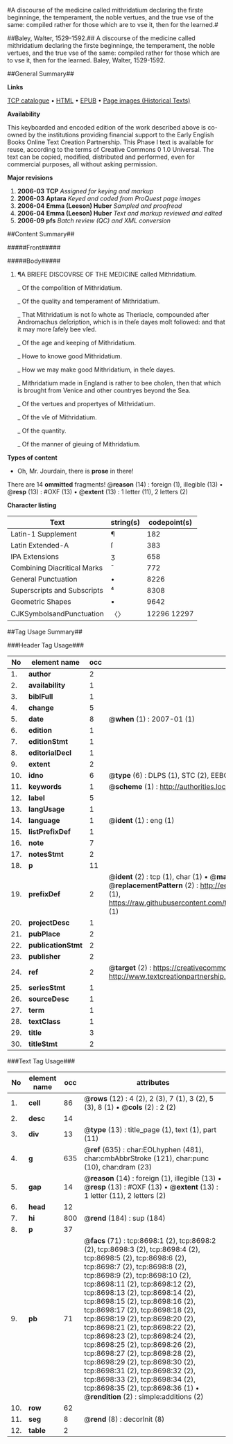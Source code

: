 #A discourse of the medicine called mithridatium declaring the firste beginninge, the temperament, the noble vertues, and the true vse of the same: compiled rather for those which are to vse it, then for the learned.#

##Baley, Walter, 1529-1592.##
A discourse of the medicine called mithridatium declaring the firste beginninge, the temperament, the noble vertues, and the true vse of the same: compiled rather for those which are to vse it, then for the learned.
Baley, Walter, 1529-1592.

##General Summary##

**Links**

[TCP catalogue](http://www.ota.ox.ac.uk/tcp/)  • 
[HTML](http://tei.it.ox.ac.uk/tcp/Texts-HTML/free/A20/A20501.html)  • 
[EPUB](http://tei.it.ox.ac.uk/tcp/Texts-EPUB/free/A20/A20501.epub) • 
[Page images (Historical Texts)](https://data.historicaltexts.jisc.ac.uk/view?pubId=eebo-99843932e&pageId=eebo-99843932e-8698-1)

**Availability**

This keyboarded and encoded edition of the
	       work described above is co-owned by the institutions
	       providing financial support to the Early English Books
	       Online Text Creation Partnership. This Phase I text is
	       available for reuse, according to the terms of Creative
	       Commons 0 1.0 Universal. The text can be copied,
	       modified, distributed and performed, even for
	       commercial purposes, all without asking permission.

**Major revisions**

1. __2006-03__ __TCP__ *Assigned for keying and markup*
1. __2006-03__ __Aptara__ *Keyed and coded from ProQuest page images*
1. __2006-04__ __Emma (Leeson) Huber__ *Sampled and proofread*
1. __2006-04__ __Emma (Leeson) Huber__ *Text and markup reviewed and edited*
1. __2006-09__ __pfs__ *Batch review (QC) and XML conversion*

##Content Summary##

#####Front#####

#####Body#####

1. ¶A BRIEFE DISCOVRSE
OF THE MEDICINE
called Mithridatium.

    _ Of the compoſition of Mithridatium.

    _ Of the quality and temperament
of Mithridatium.

    _ That Mithridatium is not ſo whote as Theriacle,
compounded after Andromachus deſcription,
which is in theſe dayes moſt
followed: and that it may more
ſafely bee vſed.

    _ Of the age and keeping of
Mithridatium.

    _ Howe to knowe good Mithridatium.

    _ How we may make good Mithridatium,
in theſe dayes.

    _ Mithridatium made in England is rather
to bee choſen, then that which is
brought from Venice and other
countryes beyond the
Sea.

    _ Of the vertues and propertyes of
Mithridatium.

    _ Of the vſe of Mithridatium.

    _ Of the quantity.

    _ Of the manner of gieuing of
Mithridatium.

**Types of content**

  * Oh, Mr. Jourdain, there is **prose** in there!

There are 14 **ommitted** fragments! 
 @__reason__ (14) : foreign (1), illegible (13)  •  @__resp__ (13) : #OXF (13)  •  @__extent__ (13) : 1 letter (11), 2 letters (2)

**Character listing**


|Text|string(s)|codepoint(s)|
|---|---|---|
|Latin-1 Supplement|¶|182|
|Latin Extended-A|ſ|383|
|IPA  Extensions|ʒ|658|
|Combining             Diacritical Marks|̄|772|
|General Punctuation|•|8226|
|Superscripts             and Subscripts|⁴|8308|
|Geometric Shapes|▪|9642|
|CJKSymbolsandPunctuation|〈〉|12296 12297|

##Tag Usage Summary##

###Header Tag Usage###

|No|element name|occ|attributes|
|---|---|---|---|
|1.|__author__|2||
|2.|__availability__|1||
|3.|__biblFull__|1||
|4.|__change__|5||
|5.|__date__|8| @__when__ (1) : 2007-01 (1)|
|6.|__edition__|1||
|7.|__editionStmt__|1||
|8.|__editorialDecl__|1||
|9.|__extent__|2||
|10.|__idno__|6| @__type__ (6) : DLPS (1), STC (2), EEBO-CITATION (1), PROQUEST (1), VID (1)|
|11.|__keywords__|1| @__scheme__ (1) : http://authorities.loc.gov/ (1)|
|12.|__label__|5||
|13.|__langUsage__|1||
|14.|__language__|1| @__ident__ (1) : eng (1)|
|15.|__listPrefixDef__|1||
|16.|__note__|7||
|17.|__notesStmt__|2||
|18.|__p__|11||
|19.|__prefixDef__|2| @__ident__ (2) : tcp (1), char (1)  •  @__matchPattern__ (2) : ([0-9\-]+):([0-9IVX]+) (1), (.+) (1)  •  @__replacementPattern__ (2) : http://eebo.chadwyck.com/downloadtiff?vid=$1&page=$2 (1), https://raw.githubusercontent.com/textcreationpartnership/Texts/master/tcpchars.xml#$1 (1)|
|20.|__projectDesc__|1||
|21.|__pubPlace__|2||
|22.|__publicationStmt__|2||
|23.|__publisher__|2||
|24.|__ref__|2| @__target__ (2) : https://creativecommons.org/publicdomain/zero/1.0/ (1), http://www.textcreationpartnership.org/docs/. (1)|
|25.|__seriesStmt__|1||
|26.|__sourceDesc__|1||
|27.|__term__|1||
|28.|__textClass__|1||
|29.|__title__|3||
|30.|__titleStmt__|2||


###Text Tag Usage###

|No|element name|occ|attributes|
|---|---|---|---|
|1.|__cell__|86| @__rows__ (12) : 4 (2), 2 (3), 7 (1), 3 (2), 5 (3), 8 (1)  •  @__cols__ (2) : 2 (2)|
|2.|__desc__|14||
|3.|__div__|13| @__type__ (13) : title_page (1), text (1), part (11)|
|4.|__g__|635| @__ref__ (635) : char:EOLhyphen (481), char:cmbAbbrStroke (121), char:punc (10), char:dram (23)|
|5.|__gap__|14| @__reason__ (14) : foreign (1), illegible (13)  •  @__resp__ (13) : #OXF (13)  •  @__extent__ (13) : 1 letter (11), 2 letters (2)|
|6.|__head__|12||
|7.|__hi__|800| @__rend__ (184) : sup (184)|
|8.|__p__|37||
|9.|__pb__|71| @__facs__ (71) : tcp:8698:1 (2), tcp:8698:2 (2), tcp:8698:3 (2), tcp:8698:4 (2), tcp:8698:5 (2), tcp:8698:6 (2), tcp:8698:7 (2), tcp:8698:8 (2), tcp:8698:9 (2), tcp:8698:10 (2), tcp:8698:11 (2), tcp:8698:12 (2), tcp:8698:13 (2), tcp:8698:14 (2), tcp:8698:15 (2), tcp:8698:16 (2), tcp:8698:17 (2), tcp:8698:18 (2), tcp:8698:19 (2), tcp:8698:20 (2), tcp:8698:21 (2), tcp:8698:22 (2), tcp:8698:23 (2), tcp:8698:24 (2), tcp:8698:25 (2), tcp:8698:26 (2), tcp:8698:27 (2), tcp:8698:28 (2), tcp:8698:29 (2), tcp:8698:30 (2), tcp:8698:31 (2), tcp:8698:32 (2), tcp:8698:33 (2), tcp:8698:34 (2), tcp:8698:35 (2), tcp:8698:36 (1)  •  @__rendition__ (2) : simple:additions (2)|
|10.|__row__|62||
|11.|__seg__|8| @__rend__ (8) : decorInit (8)|
|12.|__table__|2||
